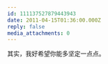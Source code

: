 ```yaml
---
id: 111137527879443943
date: 2011-04-15T01:36:00.000Z
reply: false
media_attachments: 0
---
```


其实，我好希望你能多坚定一点点。 ​​​​

